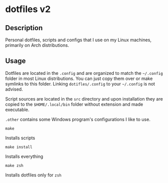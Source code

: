 # dotfiles v2

## Description

Personal dotfiles, scripts and configs that I use on my Linux machines, primarily on Arch distributions.

## Usage

Dotfiles are located in the `.config` and are organized to match the `~/.config` folder in most Linux distributions. You can just copy them over or make symlinks to this folder. Linking `dotifles/.config` to your `~/.config` is not advised.

Script sources are located in the `src` directory and upon installation they are copied to the `$HOME/.local/bin` folder without extension and 
made executable.

`.other` contains some Windows program's configurations I like to use.

`make`

Installs scripts

`make install`

Installs everything

`make zsh`

Installs dotfiles only for `zsh`

